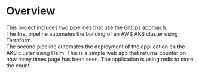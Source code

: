 <h1>Overview</h1>

This project includes two pipelines that use the GitOps approach.<br />
The first pipeline automates the building of an AWS AKS cluster using Terraform.<br />
The second pipeline automates the deployment of the application on the AKS cluster using Helm.
This is a simple web app that returns counter on how many times page has been seen. The application is using redis to store the count.
